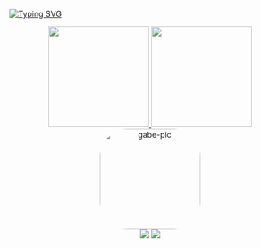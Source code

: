 [![Typing SVG](https://readme-typing-svg.herokuapp.com/?color=dd6387&size=35&center=true&vCenter=true&width=1000&lines=Hey,+my+name+is+Gabrielli!;I'm+19+years+old;I'm+from+São+Paulo,+Brazil;You're+welcome!+:%29)](https://git.io/typing-svg)
 

<div align="center">
  <a href="https://github.com/Ebagyu">
  <img height="180em" src="https://github-readme-stats.vercel.app/api?username=Ebagyu&show_icons=true&theme=dracula&include_all_commits=true&count_private=true"/>
   <img height="180em" src="https://github-readme-stats.vercel.app/api/top-langs/?username=Ebagyu&layout=compact&langs_count=7&theme=dracula"/>
  
</div>
<div align="center">
<img align="center" alt="gabe-pic" height="180" style="border-radius:50px;" src="https://i.pinimg.com/736x/86/b3/de/86b3dedeb1ceb38c0ab4eafb6c5ac5f1.jpg">
</div>
 <div></div>
<div align="center"> 
 <a href="https://instagram.com/__ga.bee" target="_blank"><img src="https://img.shields.io/badge/-Instagram-%23E4405F?style=for-the-badge&logo=instagram&logoColor=white" target="_blank"></a>
 <a href="https://www.linkedin.com/in/gabrielli-gama-242071221/" target="_blank"><img src="https://img.shields.io/badge/-LinkedIn-%230077B5?style=for-the-badge&logo=linkedin&logoColor=white" target="_blank"></a> 
 

 
</div>
